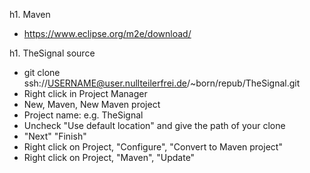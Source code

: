 h1. Maven
* https://www.eclipse.org/m2e/download/

h1. TheSignal source
* git clone ssh://USERNAME@user.nullteilerfrei.de/~born/repub/TheSignal.git
* Right click in Project Manager
* New, Maven, New Maven project
* Project name: e.g. TheSignal
* Uncheck "Use default location" and give the path of your clone
* "Next" "Finish"
* Right click on Project, "Configure", "Convert to Maven project"
* Right click on Project, "Maven", "Update"

